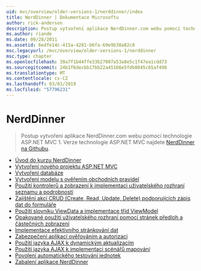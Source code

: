 ```yaml
---
uid: mvc/overview/older-versions-1/nerddinner/index
title: NerdDinner | Dokumentace Microsoftu
author: rick-anderson
description: Postup vytvoření aplikace NerdDinner.com webu pomocí technologie ASP.NET MVC 1. Verze technologie ASP.NET MVC 3 najdete na adrese nerddinner na Githubu.
ms.author: riande
ms.date: 09/28/2011
ms.assetid: 6edfe14c-415a-4281-b6fa-69e9b38a82c8
msc.legacyurl: /mvc/overview/older-versions-1/nerddinner
msc.type: chapter
ms.openlocfilehash: 39a7f1b44ffe33b27097a53a8e5c1f47ea1cdd73
ms.sourcegitcommit: 24b1f6decbb17bb22a45166e5fdb0845c65af498
ms.translationtype: MT
ms.contentlocale: cs-CZ
ms.lasthandoff: 03/01/2019
ms.locfileid: "57796231"
---
```

<a name="nerddinner"></a>NerdDinner
====================
> Postup vytvoření aplikace NerdDinner.com webu pomocí technologie ASP.NET MVC 1. Verze technologie ASP.NET MVC najdete [NerdDinner na Githubu](https://github.com/AspNetMVPSamples/NerdDinner).


- [Úvod do kurzu NerdDinner](introducing-the-nerddinner-tutorial.md)
- [Vytvoření nového projektu ASP.NET MVC](create-a-new-aspnet-mvc-project.md)
- [Vytvoření databáze](create-a-database.md)
- [Vytvoření modelu s ověřením obchodních pravidel](build-a-model-with-business-rule-validations.md)
- [Použití kontrolerů a zobrazení k implementaci uživatelského rozhraní seznamu a podrobností](use-controllers-and-views-to-implement-a-listingdetails-ui.md)
- [Zajištění akcí CRUD (Create, Read, Update, Delete) podporujících zápis dat do formuláře](provide-crud-create-read-update-delete-data-form-entry-support.md)
- [Použití slovníku ViewData a implementace tříd ViewModel](use-viewdata-and-implement-viewmodel-classes.md)
- [Opakované použití uživatelského rozhraní pomocí stránek předloh a částečných zobrazení](re-use-ui-using-master-pages-and-partials.md)
- [Implementace efektivního stránkování dat](implement-efficient-data-paging.md)
- [Zabezpečení aplikací ověřováním a autorizací](secure-applications-using-authentication-and-authorization.md)
- [Použití jazyka AJAX k dynamickým aktualizacím](use-ajax-to-deliver-dynamic-updates.md)
- [Použití jazyka AJAX k implementaci scénářů mapování](use-ajax-to-implement-mapping-scenarios.md)
- [Povolení automatického testování jednotek](enable-automated-unit-testing.md)
- [Zabalení aplikace NerdDinner](nerddinner-wrap-up.md)

